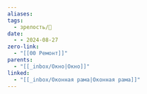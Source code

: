 ```yaml
---
aliases: 
tags:
  - зрелость/🌱
date:
  - - 2024-08-27
zero-link:
  - "[[00 Ремонт]]"
parents:
  - "[[_inbox/Окно|Окно]]"
linked:
  - "[[_inbox/Оконная рама|Оконная рама]]"
---
```


